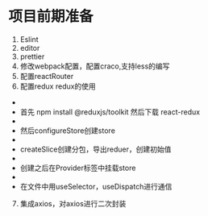 # 项目前期准备

1. Eslint
2. editor
3. prettier
4. 修改webpack配置，配置craco,支持less的编写
5. 配置reactRouter
6. 配置redux
redux的使用
* 
* 首先 npm install @reduxjs/toolkit 然后下载 react-redux
* 
* 然后configureStore创建store
* 
* createSlice创建分包，导出reduer，创建初始值
* 
* 创建之后在Provider标签中挂载store
* 
* 在文件中用useSelector，useDispatch进行通信

7. 集成axios，对axios进行二次封装


